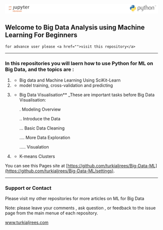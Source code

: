 ![](img/fff.PNG)

## Welcome to Big Data Analysis using Machine Learning For Beginners 

    for advance user please <a href="">visit this repository</a>  

---

### In this repositories you will laern how to use Python for ML on Big Data, and the topics are  :

    
   1) - Big data and Machine Learning Using SciKit-Learn
   
   2) - model training, cross-validation and predicting
   
   3) - Big Data  Visualisation** _These are important tasks before Big Data Visualisation:
   
        . Modeling Overview 
        
        .. Introduce the Data
        
        ... Basic Data Cleaning
        
        .... More Data Exploration
        
        ..... Visualation
    
  4) - K-means Clusters 



You can see this Pages site at  [https://github.com/turkialjrees/Big-Data-ML](https://github.com/turkialjrees/Big-Data-ML/settings). 

---

### Support or Contact

Please visit my other repositories for more articles on ML for Big Data 

Note: please leave your comments , ask question , or feedback to the issue page from the main menue of each repository.

<a href="https://turkialjrees.com">www.turkialjrees.com</a>
